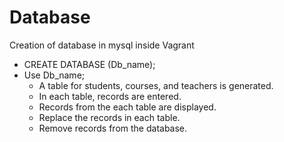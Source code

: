 # Database
Creation of database in mysql inside Vagrant
- CREATE DATABASE (Db_name);
- Use Db_name;
  - A table for students, courses, and teachers is generated.
  - In each table, records are entered.
  - Records from the each table are displayed.
  - Replace the records in each table.
  - Remove records from the database.
